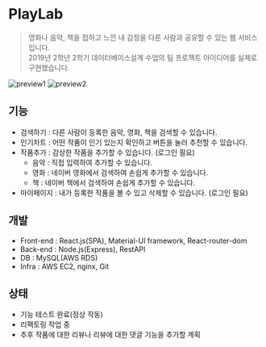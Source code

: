 <h1>PlayLab</h1>

> 영화나 음악, 책을 접하고 느낀 내 감정을 다른 사람과 공유할 수 있는 웹 서비스입니다. <br/>
> 2019년 2학년 2학기 데이터베이스설계 수업의 팀 프로젝트 아이디어를 실제로 구현했습니다.
<img src="https://user-images.githubusercontent.com/60354103/75991254-8fe2c700-5f39-11ea-9013-bd4058d8df54.png" alt="preview1">
<img src="https://user-images.githubusercontent.com/60354103/75991281-9cffb600-5f39-11ea-9161-56b3e801c0fc.png" alt="preview2">

<h2> 기능 </h2>

* 검색하기 : 다른 사람이 등록한 음악, 영화, 책을 검색할 수 있습니다.
* 인기차트 : 어떤 작품이 인기 있는지 확인하고 버튼을 눌러 추천할 수 있습니다.
* 작품추가 : 감상한 작품을 추가할 수 있습니다. (로그인 필요)
  * 음악 : 직접 입력하여 추가할 수 있습니다.
  * 영화 : 네이버 영화에서 검색하여 손쉽게 추가할 수 있습니다.
  * 책 : 네이버 책에서 검색하여 손쉽게 추가할 수 있습니다.
* 마이페이지 : 내가 등록한 작품을 볼 수 있고 삭제할 수 있습니다. (로그인 필요)

<h2> 개발 </h2>

* Front-end : React.js(SPA), Material-UI framework, React-router-dom
* Back-end : Node.js(Express), RestAPI
* DB : MySQL(AWS RDS)
* Infra : AWS EC2, nginx, Git

<h2> 상태 </h2>

* 기능 테스트 완료(정상 작동)
* 리팩토링 작업 중
* 추후 작품에 대한 리뷰나 리뷰에 대한 댓글 기능을 추가할 계획
